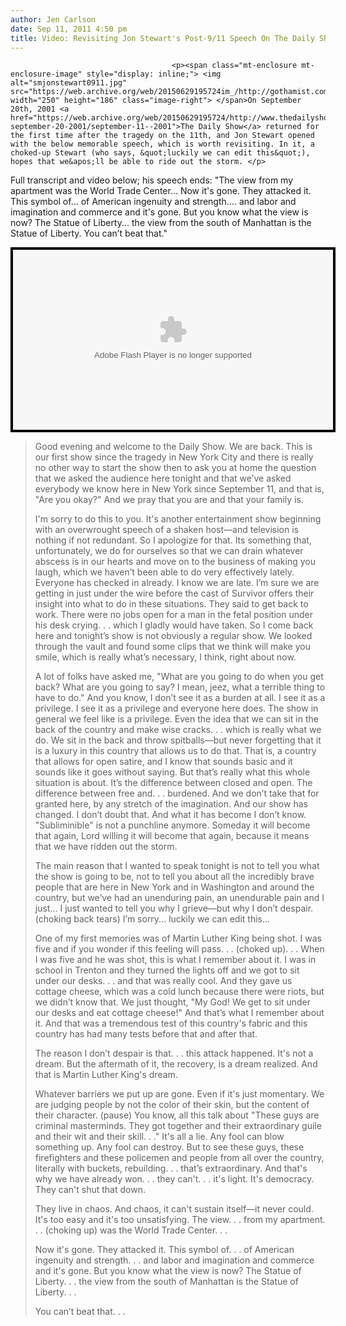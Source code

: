 ```yaml
---
author: Jen Carlson
date: Sep 11, 2011 4:50 pm
title: Video: Revisiting Jon Stewart's Post-9/11 Speech On The Daily Show
---
```


	
										<p><span class="mt-enclosure mt-enclosure-image" style="display: inline;"> <img alt="smjonstewart0911.jpg" src="https://web.archive.org/web/20150629195724im_/http://gothamist.com/attachments/arts_jen/smjonstewart0911.jpg" width="250" height="186" class="image-right"> </span>On September 20th, 2001 <a href="https://web.archive.org/web/20150629195724/http://www.thedailyshow.com/watch/thu-september-20-2001/september-11--2001">The Daily Show</a> returned for the first time after the tragedy on the 11th, and Jon Stewart opened with the below memorable speech, which is worth revisiting. In it, a choked-up Stewart (who says, &quot;luckily we can edit this&quot;), hopes that we&apos;ll be able to ride out the storm. </p>

<p>Full transcript and video below; his speech ends: &quot;The view from my apartment was the World Trade Center... Now it&apos;s gone. They attacked it. This symbol of... of American ingenuity and strength.... and labor and imagination and commerce and it&apos;s gone. But you know what the view is now? The Statue of Liberty... the view from the south of Manhattan is the Statue of Liberty. You can&#x2019;t beat that.&quot;</p>

<center><div style="background-color:#000000;width:520px;"><div style="padding:4px;"><embed src="https://web.archive.org/web/20150629195724oe_/http://media.mtvnservices.com/mgid:cms:video:thedailyshow.com:105095" width="512" height="288" type="application/x-shockwave-flash" allowfullscreen="true" allowscriptaccess="always" base="." flashvars=""></div></div></center>

<blockquote>Good evening and welcome to the Daily Show. We are back. This is our first show since the tragedy in New York City and there is really no other way to start the show then to ask you at home the question that we asked the audience here tonight and that we&#x2019;ve asked everybody we know here in New York since September 11, and that is, &quot;Are you okay?&quot; And we pray that you are and that your family is.

<p>I&apos;m sorry to do this to you. It&apos;s another entertainment show beginning with an overwrought speech of a shaken host&#x2014;and television is nothing if not redundant. So I apologize for that. Its something that, unfortunately, we do for ourselves so that we can drain whatever abscess is in our hearts and move on to the business of making you laugh, which we haven&#x2019;t been able to do very effectively lately. Everyone has checked in already. I know we are late. I&#x2019;m sure we are getting in just under the wire before the cast of Survivor offers their insight into what to do in these situations. They said to get back to work. There were no jobs open for a man in the fetal position under his desk crying. . . which I gladly would have taken. So I come back here and tonight&#x2019;s show is not obviously a regular show. We looked through the vault and found some clips that we think will make you smile, which is really what&#x2019;s necessary, I think, right about now.</p>

<p>A lot of folks have asked me, &quot;What are you going to do when you get back? What are you going to say? I mean, jeez, what a terrible thing to have to do.&quot; And you know, I don&#x2019;t see it as a burden at all. I see it as a privilege. I see it as a privilege and everyone here does. The show in general we feel like is a privilege. Even the idea that we can sit in the back of the country and make wise cracks. . . which is really what we do. We sit in the back and throw spitballs&#x2014;but never forgetting that it is a luxury in this country that allows us to do that. That is, a country that allows for open satire, and I know that sounds basic and it sounds like it goes without saying. But that&#x2019;s really what this whole situation is about. It&#x2019;s the difference between closed and open. The difference between free and. . . burdened. And we don&#x2019;t take that for granted here, by any stretch of the imagination. And our show has changed. I don&#x2019;t doubt that. And what it has become I don&#x2019;t know. &quot;Subliminible&quot; is not a punchline anymore. Someday it will become that again, Lord willing it will become that again, because it means that we have ridden out the storm.</p>

<p>The main reason that I wanted to speak tonight is not to tell you what the show is going to be, not to tell you about all the incredibly brave people that are here in New York and in Washington and around the country, but we&#x2019;ve had an unenduring pain, an unendurable pain and I just... I just wanted to tell you why I grieve&#x2014;but why I don&#x2019;t despair. (choking back tears) I&#x2019;m sorry... luckily we can edit this...</p>

<p>One of my first memories was of Martin Luther King being shot. I was five and if you wonder if this feeling will pass. . . (choked up). . . When I was five and he was shot, this is what I remember about it. I was in school in Trenton and they turned the lights off and we got to sit under our desks. . . and that was really cool. And they gave us cottage cheese, which was a cold lunch because there were riots, but we didn&#x2019;t know that. We just thought, &quot;My God! We get to sit under our desks and eat cottage cheese!&quot; And that&#x2019;s what I remember about it. And that was a tremendous test of this country&apos;s fabric and this country has had many tests before that and after that.</p>

<p>The reason I don&#x2019;t despair is that. . . this attack happened. It&apos;s not a dream. But the aftermath of it, the recovery, is a dream realized. And that is Martin Luther King&apos;s dream.</p>

<p>Whatever barriers we put up are gone. Even if it&apos;s just momentary. We are judging people by not the color of their skin, but the content of their character. (pause) You know, all this talk about &quot;These guys are criminal masterminds. They got together and their extraordinary guile and their wit and their skill. . .&quot; It&apos;s all a lie. Any fool can blow something up. Any fool can destroy. But to see these guys, these firefighters and these policemen and people from all over the country, literally with buckets, rebuilding. . . that&#x2019;s extraordinary. And that&apos;s why we have already won. . . they can&apos;t. . . it&apos;s light. It&apos;s democracy. They can&apos;t shut that down.</p>

<p>They live in chaos. And chaos, it can&apos;t sustain itself&#x2014;it never could. It&apos;s too easy and it&apos;s too unsatisfying. The view. . . from my apartment. . . (choking up) was the World Trade Center. . .</p>

<p>Now it&apos;s gone. They attacked it. This symbol of. . . of American ingenuity and strength. . . and labor and imagination and commerce and it&apos;s gone. But you know what the view is now? The Statue of Liberty. . . the view from the south of Manhattan is the Statue of Liberty. . .</p>

<p>You can&#x2019;t beat that. . .</p></blockquote><p></p>					
										
									
				